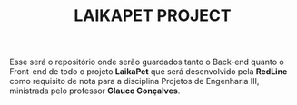 <header>
  <h1>LAIKAPET PROJECT</h1>
</header>
<main>
  <p>Esse será o repositório onde serão guardados tanto o Back-end quanto o Front-end de todo o projeto <strong>LaikaPet</strong> que será desenvolvido pela <strong>RedLine</strong> como requisito de nota para a disciplina Projetos de Engenharia III, ministrada pelo professor <strong>Glauco Gonçalves</strong>.<p>
</main>
